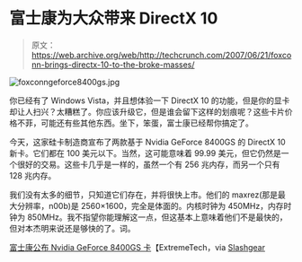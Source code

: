 # 富士康为大众带来 DirectX 10

> 原文：<https://web.archive.org/web/http://techcrunch.com/2007/06/21/foxconn-brings-directx-10-to-the-broke-masses/>

![foxconngeforce8400gs.jpg](img/c7ebb29e3b398e484922d5215b850f36.png)

你已经有了 Windows Vista，并且想体验一下 DirectX 10 的功能，但是你的显卡却让人扫兴？太糟糕了。你应该升级它，但是谁会留下这样的划痕呢？这些卡片价格不菲，可能还有些其他东西。坐下，笨蛋，富士康已经帮你搞定了。

今天，这家硅卡制造商宣布了两款基于 Nvidia GeForce 8400GS 的 DirectX 10 新卡。它们都在 100 美元以下。当然，这可能意味着 99.99 美元，但它仍然是一个很好的交易。这些卡几乎是一样的，虽然一个有 256 兆内存，而另一个只有 128 兆内存。

我们没有太多的细节，只知道它们存在，并将很快上市。他们的 maxrez(那是最大分辨率，n00b)是 2560×1600，完全是体面的。内核时钟为 450MHz，内存时钟为 850MHz。我不指望你能理解这一点，但这基本上意味着他们不是最快的，但对本杰明来说还是够快的了。词。

[富士康公布 Nvidia GeForce 8400GS 卡](https://web.archive.org/web/20160420104531/http://www.extremetech.com/article2/0,1558,2148336,00.asp?kc=ETRSS02129TX1K0000532)【ExtremeTech，via [Slashgear](https://web.archive.org/web/20160420104531/http://www.slashgear.com/foxconn-launches-two-sub-100-dx10-cards-215858.php)
